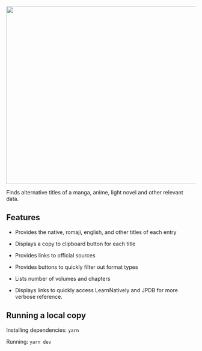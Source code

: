 <img src="https://user-images.githubusercontent.com/55420399/202320857-505fb344-af03-4e8a-a25f-61a0ea10066b.png" width="610" height="474"/>

Finds alternative titles of a manga, anime, light novel and other relevant data.

## Features

- Provides the native, romaji, english, and other titles of each entry

- Displays a copy to clipboard button for each title

- Provides links to official sources

- Provides buttons to quickly filter out format types

- Lists number of volumes and chapters

- Displays links to quickly access LearnNatively and JPDB for more verbose reference.

## Running a local copy

Installing dependencies: `yarn`

Running: `yarn dev`
